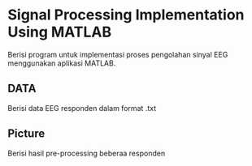 # Signal Processing Implementation Using MATLAB

Berisi program untuk implementasi proses pengolahan sinyal EEG menggunakan aplikasi MATLAB. 

## DATA
Berisi data EEG responden dalam format .txt

## Picture
Berisi hasil pre-processing beberaa responden